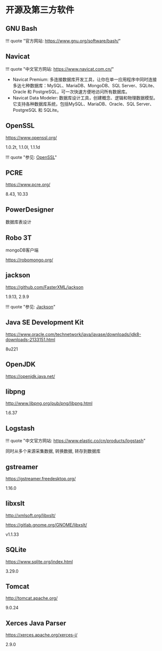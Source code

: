 # 开源及第三方软件

## GNU Bash

!!! quote "官方网站: <https://www.gnu.org/software/bash/>"

## Navicat

!!! quote "中文官方网站: <https://www.navicat.com.cn/>"

- Navicat Premium: 多连接数据库开发工具，让你在单一应用程序中同时连接多达七种数据库：MySQL、MariaDB、MongoDB、SQL Server、SQLite、Oracle 和 PostgreSQL，可一次快速方便地访问所有数据库。
- Navicat Data Modeler: 数据库设计工具，创建概念、逻辑和物理数据模型。它支持各种数据库系统，包括MySQL、MariaDB、Oracle、SQL Server、PostgreSQL 和 SQLite。


## OpenSSL

https://www.openssl.org/

1.0.2t, 1.1.0l, 1.1.1d

!!! quote "参见: [OpenSSL](../OpenSSL/)"

## PCRE

https://www.pcre.org/

8.43, 10.33

## PowerDesigner

数据库表设计

## Robo 3T

mongoDB客户端

https://robomongo.org/

## jackson

https://github.com/FasterXML/jackson

1.9.13, 2.9.9

!!! quote "参见: [Jackson](../../coding/java/Jackson/)"

## Java SE Development Kit

https://www.oracle.com/technetwork/java/javase/downloads/jdk8-downloads-2133151.html

8u221

## OpenJDK

https://openjdk.java.net/

## libpng

http://www.libpng.org/pub/png/libpng.html

1.6.37

## Logstash

!!! quote "中文官方网站: <https://www.elastic.co/cn/products/logstash>"

同时从多个来源采集数据, 转换数据, 转存到数据库


## gstreamer

https://gstreamer.freedesktop.org/

1.16.0

## libxslt

http://xmlsoft.org/libxslt/

https://gitlab.gnome.org/GNOME/libxslt/

v1.1.33

## SQLite

https://www.sqlite.org/index.html

3.29.0

## Tomcat

http://tomcat.apache.org/

9.0.24

## Xerces Java Parser

https://xerces.apache.org/xerces-j/

2.9.0
